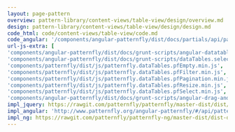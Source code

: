 ```yaml
---
layout: page-pattern
overview: pattern-library/content-views/table-view/design/overview.md
design: pattern-library/content-views/table-view/design/design.md
code_html: code/content-views/table-view/code.md
code_angular: '/components/angular-patternfly/dist/docs/partials/api/patternfly.table.component.pfTableView - Basic.html'
url-js-extra: [
'components/angular-patternfly/dist/docs/grunt-scripts/angular-datatables.js',
'components/angular-patternfly/dist/docs/grunt-scripts/dataTables.select.js',
'components/patternfly/dist/js/patternfly.dataTables.pfEmpty.min.js',
'components/patternfly/dist/js/patternfly.dataTables.pfFilter.min.js',
'components/patternfly/dist/js/patternfly.dataTables.pfPagination.min.js',
'components/patternfly/dist/js/patternfly.dataTables.pfResize.min.js',
'components/patternfly/dist/js/patternfly.dataTables.pfSelect.min.js',
'components/angular-patternfly/dist/docs/grunt-scripts/angular-drag-and-drop-lists.js']
impl_jquery: https://rawgit.com/patternfly/patternfly/master-dist/dist/tests/table-view.html
impl_angular: 'http://www.patternfly.org/angular-patternfly/#/api/patternfly.table.component:pfTableView - Basic'
impl_ng: https://rawgit.com/patternfly/patternfly-ng/master-dist/dist-demo/#/table
---
```

